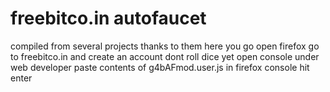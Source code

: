 # freebitco.in autofaucet
compiled from several projects
thanks to them
here you go
open firefox
go to freebitco.in and create an account
dont roll dice yet
open console under web developer
paste contents of g4bAFmod.user.js in firefox console
hit enter
